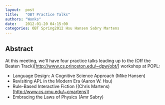 ```yaml
--- 
layout:  post 
title:   "OBT Practice Talks"
authors: "Wonks" 
date:    2012-01-20 04:15:00 
categories: OBT Spring2012 Hsu Hansen Sabry Martens
--- 
```

## Abstract

At this meeting, we'll have four practice talks leading up to the
(Off the Beaten Track)[http://www.cs.princeton.edu/~dpw/obt/] workshop at POPL:

  * Language Design: A Cognitive Science Approach (Mike Hansen)
  * Revisiting APL in the Modern Era (Aaron W. Hsu)
  * Rule-Based Interactive Fiction ((Chris Martens)[http://www.cs.cmu.edu/~cmartens])
  * Embracing the Laws of Physics (Amr Sabry)

